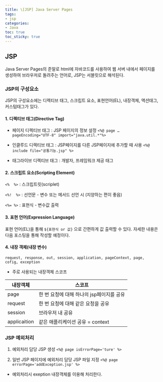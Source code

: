 ```yaml
---
title: \[JSP] Java Server Pages
tags:
- jsp
categories:
- Java
toc: true
toc_sticky: true
---
```


## JSP

Java Server Pages의 준말로 html에 자바코드를 사용하여 웹 서버 내에서 페이지를 생성하여 브라우저로 돌려주는 언어로, JSP는 서블릿으로 해석된다.


### JSP의 구성요소

JSP의 구성요소에는 디렉티브 태그, 스크립트 요소, 표현언어(EL), 내장객체, 액션태그, 커스텀태그가 있다. 

#### 1. 디렉티브 태그(Directive Tag)

* 페이지 디렉티브 태그 : JSP 페이지의 정보 설정
`<%@ page … pageEncoding="UTF-8" import="java.util.*"%>`

* 인클루드 디렉티브 태그 : JSP페이지를 다른 JSP페이지에 추가할 때 사용
`<%@ include file="공통기능.jsp" %>`

* 태그라이브 디렉티브 태그 : 개발자, 프레임워크 제공 태그


#### 2. 스크립트 요소(Scripting Element)

`<%  %>` : 스크립트릿(scriplet)

`<%!  %>` : 선언문 - 변수 또는 메서드 선언 시 (지양하는 편이 좋음)

`<%= %>` : 표현식 - 변수값 출력


#### 3. 표현 언어(Expression Language)

표현 언어(EL)을 통해 `${표현식 or 값}` 으로 간편하게 값 출력할 수 있다.
자세한 내용은 다음 포스팅을 통해 작성할 예정이다.



#### 4. 내장 객체(내장 변수)

`request, response, out, session, application, pageContext, page, cofig, exception`

* 주로 사용되는 내장객체 스코프

|내장객체|스코프|
|---|---|
|page|한 번 요청에 대해 하나의 jsp페이지를 공유|
|request|한 번 요청에 대해 같은 요청을 공유|
|session|브라우저 내 공유|
|applicaition|같은 애플리케이션 공유 = context|


### JSP 예외처리

1. 예외처리 담당 JSP 생성
`<%@ page isErrorPage='ture' %>`
	
2. 일반 JSP 페이지에 예외처리 담당 JSP 파일 지정
`<%@ page errorPage='addException.jsp' %>`

* 예외처리시 exeption 내장객체를 이용해 처리한다.

